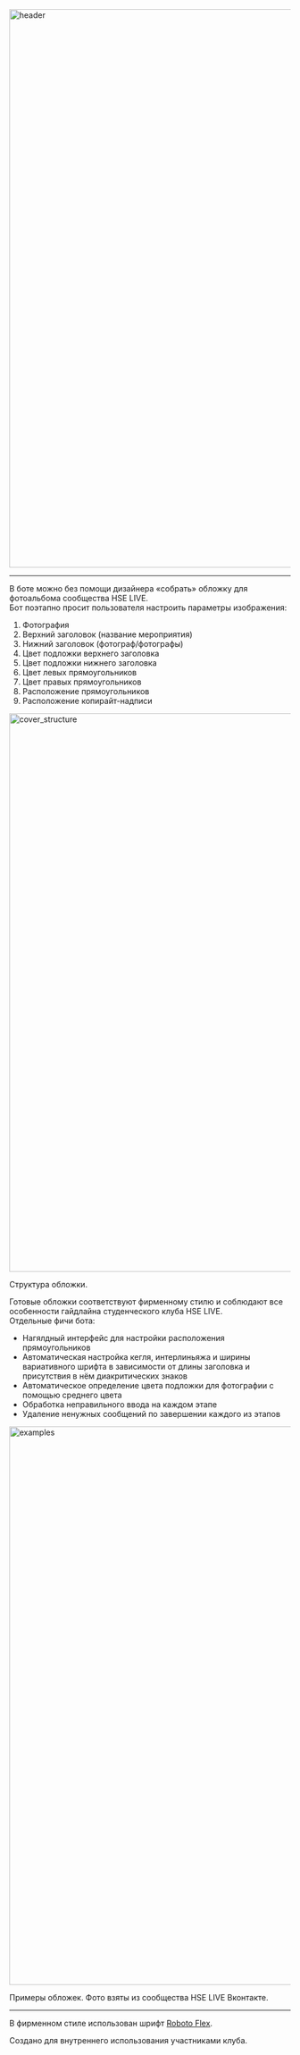 <img width="1000" alt="header" src="https://github.com/user-attachments/assets/ef157d21-e9ee-420b-a0e9-f0e3f8f1bd29">

---

<p>В боте можно без помощи дизайнера «собрать» обложку для фотоальбома сообщества HSE LIVE.<br>Бот поэтапно просит пользователя настроить параметры изображения:</p>

<ol>
  <li>Фотография</li>
  <li>Верхний заголовок (название мероприятия)</li>
  <li>Нижний заголовок (фотограф/фотографы)</li>
  <li>Цвет подложки верхнего заголовка</li>
  <li>Цвет подложки нижнего заголовка</li>
  <li>Цвет левых прямоугольников</li>
  <li>Цвет правых прямоугольников</li>
  <li>Расположение прямоугольников</li>
  <li>Расположение копирайт-надписи</li>    
</ol>

<img width="1000" alt="cover_structure" src="https://github.com/user-attachments/assets/561657f7-109b-41f3-8746-c193a5654466">
<p> Структура обложки.</p>

<p>Готовые обложки соответствуют фирменному стилю и соблюдают все особенности гайдлайна студенческого клуба HSE LIVE.<br>Отдельные фичи бота:</p>

<ul>
  <li>Нагялдный интерфейс для настройки расположения прямоугольников</li>
  <li>Автоматическая настройка кегля, интерлиньяжа и ширины вариативного шрифта в зависимости от длины заголовка и присутствия в нём диакритических знаков</li>
  <li>Автоматическое определение цвета подложки для фотографии с помощью среднего цвета</li>
  <li>Обработка неправильного ввода на каждом этапе</li>
  <li>Удаление ненужных сообщений по завершении каждого из этапов</li>
</ul>

<img width="1000" alt="examples" src="https://github.com/user-attachments/assets/6b8a4b55-e344-4a80-a7fa-a650be4d5a2c">

<p>Примеры обложек. Фото взяты из сообщества HSE LIVE Вконтакте.</p>

---

<p>В фирменном стиле использован шрифт <a href="https://github.com/googlefonts/roboto-flex">Roboto Flex</a>.</p>

<p>Создано для внутреннего использования участниками клуба.</p>
